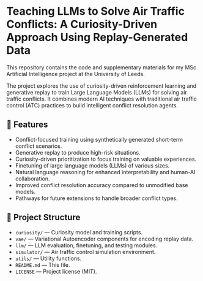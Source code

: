 # Teaching LLMs to Solve Air Traffic Conflicts: A Curiosity-Driven Approach Using Replay-Generated Data

This repository contains the code and supplementary materials for my MSc Artificial Intelligence project at the University of Leeds.

The project explores the use of curiosity-driven reinforcement learning and generative replay to train Large Language Models (LLMs) for solving air traffic conflicts. It combines modern AI techniques with traditional air traffic control (ATC) practices to build intelligent conflict resolution agents.

## 🚀 Features
- Conflict-focused training using synthetically generated short-term conflict scenarios.
- Generative replay to produce high-risk situations.
- Curiosity-driven prioritization to focus training on valuable experiences.
- Finetuning of large language models (LLMs) of various sizes.
- Natural language reasoning for enhanced interpretability and human-AI collaboration.
- Improved conflict resolution accuracy compared to unmodified base models.
- Pathways for future extensions to handle broader conflict types.

## 📂 Project Structure
- `curiosity/` — Curiosity model and training scripts.
- `vae/` — Variational Autoencoder components for encoding replay data.
- `llm/` — LLM evaluation, finetuning, and testing modules.
- `simulator/` — Air traffic control simulation environment.
- `utils/` — Utility functions.
- `README.md` — This file.
- `LICENSE` — Project license (MIT).
